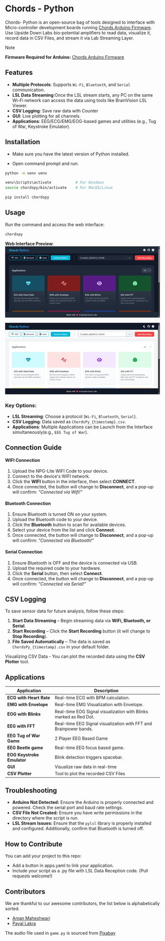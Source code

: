 # Chords - Python

Chords- Python is an open-source bag of tools designed to interface with Micro-controller development boards running [Chords Arduino Firmware](https://github.com/upsidedownlabs/Chords-Arduino-Firmware). Use Upside Down Labs bio-potential amplifiers to read data, visualize it, record data in CSV Files, and stream it via Lab Streaming Layer.  

> [!NOTE]  
> **Firmware Required for Arduino:** [Chords Arduino Firmware](https://github.com/upsidedownlabs/Chords-Arduino-Firmware)

## Features  
- **Multiple Protocols**: Supports `Wi-Fi`, `Bluetooth`, and `Serial` communication.  
- **LSL Data Streaming**:Once the LSL stream starts, any PC on the same Wi-Fi network can access the data using tools like BrainVision LSL Viewer. 
- **CSV Logging**: Save raw data with Counter 
- **GUI**: Live plotting for all channels. 
- **Applications**: EEG/ECG/EMG/EOG-based games and utilities (e.g., Tug of War, Keystroke Emulator). 


## Installation

- Make sure you have the latest version of Python installed.

- Open command prompt and run:
```bash
python -m venv venv
```

```bash
venv\Scripts\activate           # For Windows
source chordspy/bin/activate    # For MacOS/Linux
``` 

```bash
pip install chordspy
```

## Usage  
Run the command and access the web interface:  
```bash
chordspy  
```  

**Web Interface Preview**:  
![Web Interface Screenshot](./chordspy/media/Interface.png)

![Web Interface Screenshot](./chordspy/media/Webinterface.png)

### Key Options:

- **LSL Streaming**: Choose a protocol (`Wi-Fi`, `Bluetooth`, `Serial`).  
- **CSV Logging**: Data saved as `ChordsPy_{timestamp}.csv`.  
- **Applications**: Multiple Applications can be Launch from the Interface simultaneously(e.g., `EEG Tug of War`). 

## Connection Guide  

#### WIFI Connection  
  1. Upload the NPG-Lite WIFI Code to your device.  
  2. Connect to the device's WIFI network.  
  3. Click the **WIFI** button in the interface, then select **CONNECT**.  
  4. Once connected, the button will change to **Disconnect**, and a pop-up will confirm: *"Connected via Wifi!"*  

#### Bluetooth Connection  
  1. Ensure Bluetooth is turned ON on your system.  
  2. Upload the Bluetooth code to your device.  
  3. Click the **Bluetooth** button to scan for available devices.  
  4. Select your device from the list and click **Connect**.
  5. Once connected, the button will change to **Disconnect**, and a pop-up will confirm: *"Connected via Bluetooth!"*  

#### Serial Connection  
  1. Ensure Bluetooth is OFF and the device is connected via USB.  
  2. Upload the required code to your hardware.  
  3. Click the **Serial** button, then select **Connect**.
  4. Once connected, the button will change to **Disconnect**, and a pop-up will confirm: *"Connected via Serial!"* 

## CSV Logging  
To save sensor data for future analysis, follow these steps:  
1. **Start Data Streaming** – Begin streaming data via **WiFi, Bluetooth, or Serial**.  
2. **Start Recording** – Click the **Start Recording** button (it will change to **Stop Recording**).  
3. **File Saved Automatically** – The data is saved as `ChordsPy_{timestamp}.csv` in your default folder.  

Visualizing CSV Data - You can plot the recorded data using the **CSV Plotter** tool.  

## Applications 
| Application                | Description                                                      |  
|----------------------------|------------------------------------------------------------------|  
| **ECG with Heart Rate**    | Real-time ECG with BPM calculation.                              | 
| **EMG with Envelope**      | Real-time EMG Visualization with Envelope.                       |
| **EOG with Blinks**        | Real-time EOG Signal visualization with Blinks marked as Red Dot.|
| **EEG with FFT**           | Real-time EEG Signal visualization with FFT and Brainpower bands.|
| **EEG Tug of War Game**    | 2 Player EEG Based Game                                          |
| **EEG Beetle game**        | Real-time EEG focus based game.                                  |
| **EOG Keystroke Emulator** | Blink detection triggers spacebar.                               |  
| **GUI**                    | Visualize raw data in real-time                                  |
| **CSV Plotter**            | Tool to plot the recorded CSV Files                              |

## Troubleshooting

- **Arduino Not Detected:** Ensure the Arduino is properly connected and powered. Check the serial port and baud rate settings.
- **CSV File Not Created:** Ensure you have write permissions in the directory where the script is run.
- **LSL Stream Issues:** Ensure that the `pylsl` library is properly installed and configured. Additionally, confirm that Bluetooth is turned off.

## How to Contribute

You can add your project to this repo:

- Add a button in apps.yaml to link your application.
- Include your script as a .py file with LSL Data Reception code.
(Pull requests welcome!)

## Contributors

We are thankful to our awesome contributors, the list below is alphabetically sorted.

- [Aman Maheshwari](https://github.com/Amanmahe)
- [Payal Lakra](https://github.com/payallakra)

The audio file used in `game.py` is sourced from [Pixabay](https://pixabay.com/sound-effects/brass-fanfare-with-timpani-and-windchimes-reverberated-146260/)